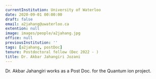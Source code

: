 ```yaml
---
currentInstitution: University of Waterloo
date: 2020-09-01 00:00:00
draft: false
email: a2jahang@uwaterloo.ca
extention: null
image: images/people/a2jahang.jpg
office: null
previousInstitution: ''
tags: [a2jahang, postDoc]
tenure: Postdoctoral fellow (Dec 2022 - )
title: Dr. Akbar Jahangiri Jozani
---
```

Dr. Akbar Jahangiri works as a Post Doc. for the Quantum ion project.
